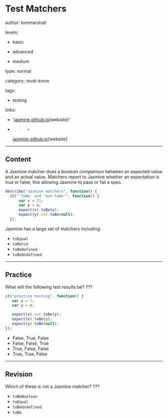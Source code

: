 # Test Matchers
author: tommarshall

levels:

  - basic

  - advanced

  - medium

type: normal

category: must-know

tags:

  - testing

links:

  - '[jasmine.github.io](http://jasmine.github.io/2.0/introduction.html){website}'

  - >-
    [jasmine.github.io](http://jasmine.github.io/2.0/custom_matcher.html){website}

---
## Content

A Jasmine matcher does a *boolean comparison* between an expected value and an actual value. Matchers report to Jasmine whether an expectation is true or false, this allowing Jasmine to pass or fail a spec.

```JavaScript
describe("Jasmine matchers", function() {
  it("'toBe' and 'not.toBe'", function() {
      var x = 31;
      var y = x;
      expect(x).toBe(y);
      expect(y).not.toBe(null);
  });
```

Jasmine has a large set of matchers including:
- `toEqual`
- `toMatch`
- `toBeDefined`
- `toBeUndefined`

---
## Practice

What will the following test results be? ???

```javascript
it("practice testing", function() {
   var x = 7;
   var y = x;

   expect(x).not.toBe(y);
   expect(x).toBe(y);
   expect(y).toBe(null);
});
```

* False, True, False
* False, False, True
* True, False, False
* True, True, False

---
## Revision

Which of these is not a Jasmine matcher?
???
* `toBeBoolean`
* `toEqual`
* `toBeUndefined`
* `toBe`